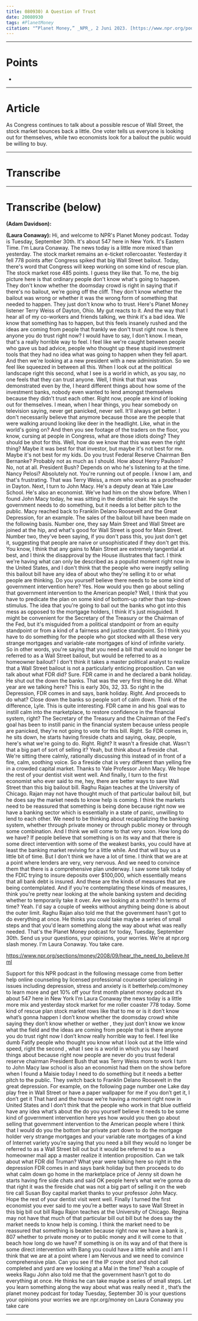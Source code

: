 ```yaml
---
title: 080930) A Question of Trust
date: 20080930
tags: #PlanetMoney
citation: "“Planet Money,” _NPR_, 2 Juni 2023. [https://www.npr.org/podcasts/510289/planet-money](https://www.npr.org/podcasts/510289/planet-money) (diakses 4 Juni 2023)."
---
```



----
# Points

- 

----
# Article

As Congress continues to talk about a possible rescue of Wall Street, the stock market bounces back a little. One voter tells us everyone is looking out for themselves, while two economists look for a bailout the public would be willing to buy.

----
# Transcribe
----
# Transcribe (below)

**(Adam Davidson):**

**(Laura Conaway):**
Hi, and welcome to NPR's Planet Money podcast. Today is Tuesday, September 30th. It's about
547 here in New York. It's Eastern Time. I'm Laura Conaway. The news today is a little
more mixed than yesterday. The stock market remains an e-ticket rollercoaster. Yesterday
it fell 778 points after Congress spiked that big Wall Street bailout. Today, there's word that
Congress will keep working on some kind of rescue plan. The stock market rose 485 points. I guess
they like that. To me, the big picture here is that ordinary people don't know what's going
to happen. They don't know whether the doomsday crowd is right in saying that if
there's no bailout, we're going off the cliff. They don't know whether the bailout
was wrong or whether it was the wrong form of something that needed to happen. They just
don't know who to trust. Here's Planet Money listener Terry Weiss of Dayton, Ohio. My
gut reacts to it. And the way that I hear all of my co-workers and friends talking,
we think it's a bad idea. We know that something has to happen, but this feels
insanely rushed and the ideas are coming from people that frankly we don't trust right now.
Is there anyone you do trust right now? I would have to say, I don't know. I mean,
that's a really horrible way to feel. I feel like we're caught between people who gave us
bad advice, people who thought up these stupid investment tools that they had no idea
what was going to happen when they fell apart. And then we're looking at a new
president with a new administration. So we feel like squeezed in between all this.
When I look out at the political landscape right this second,
what I see is a world in which, as you say, no one feels that they can trust anyone.
Well, I think that that was demonstrated even by the, I heard different things about
how some of the investment banks, nobody even wanted to lend amongst themselves because
they didn't trust each other. Right now, people are kind of looking out for themselves.
I mean, when I hear things, you hear somebody on television saying,
never get panicked, never sell. It'll always get better. I don't necessarily believe that
anymore because those are the people that were walking around looking like deer in the
headlight. Like, what in the world's going on? And then you see footage of the traders
on the floor, you know, cursing at people in Congress, what are those idiots doing?
They should be shot for this. Well, how do we know that this was even the right thing?
Maybe it was best for that investor, but maybe it's not best for me.
Maybe it's not best for my kids.
Do you trust Federal Reserve Chairman Ben Bernanke?
Probably not as much as I should.
How about Henry Paulson?
No, not at all.
President Bush?
Depends on who he's listening to at the time.
Nancy Pelosi?
Absolutely not.
You're running out of people.
I know I am, and that's frustrating.
That was Terry Weiss, a mom who works as a proofreader in Dayton.
Next, I turn to John Macy. He's a deputy dean at Yale Law School.
He's also an economist. We've had him on the show before.
When I found John Macy today, he was sitting in the dentist chair.
He says the government needs to do something, but it needs a lot better pitch to the public.
Macy reached back to Franklin Delano Roosevelt and the Great Depression, for an example.
The sales of the bailout bill have been made on the following basis.
Number one, they say Main Street and Wall Street are joined at the hip,
and what's good for Wall Street is good for Main Street.
Number two, they've been saying, if you don't pass this, you just don't get it,
suggesting that people are naive or unsophisticated if they don't get this.
You know, I think that any gains to Main Street are extremely tangential at best,
and I think the disapproval by the House illustrates that fact.
I think we're having what can only be described as a populist moment right now in the United States,
and I don't think that the people who were ineptly selling this bailout bill
have any idea of about who they're selling it to or what people are thinking.
Do you yourself believe there needs to be some kind of government intervention here?
Yes.
How would you then go about selling that government intervention to the American people?
Well, I think that you have to predicate the plan on some kind of bottom-up rather than top-down stimulus.
The idea that you're going to bail out the banks who got into this mess as opposed to the mortgage holders,
I think it's just misguided.
It might be convenient for the Secretary of the Treasury or the Chairman of the Fed,
but it's misguided from a political standpoint or from an equity standpoint
or from a kind of a fairness and justice standpoint.
So I think you have to do something for the people who got stocked with all these very strange mortgages
and variable-rate mortgages of kind of infinite variety.
So in other words, you're saying that you need a bill that would no longer be referred to as a Wall Street bailout,
but would be referred to as a homeowner bailout?
I don't think it takes a master political analyst to realize that a Wall Street bailout
is not a particularly enticing proposition.
Can we talk about what FDR did?
Sure. FDR came in and he declared a bank holiday.
He shut out the down the banks. That was the very first thing he did.
What year are we talking here?
This is early 30s, 32, 33.
So right in the Depression, FDR comes in and says, bank holiday.
Right.
And proceeds to do what?
Close down the banks so people sort of calm down.
Think of the difference, Lyle. This is quite interesting.
FDR came in and his goal was to instill calm into the marketplace,
to restore confidence in the financial system, right?
The Secretary of the Treasury and the Chairman of the Fed's goal has been to instill panic in the financial system
because unless people are panicked, they're not going to vote for this bill.
Right. So FDR comes in, he sits down, he starts having fireside chats and saying,
okay, people, here's what we're going to do.
Right.
Right? It wasn't a fireside chat.
Wasn't that a big part of sort of selling it?
Yeah, but think about a fireside chat.
We're sitting there calmly, rationally discussing this instead of in front of a fire, calm, soothing voice.
So a fireside chat is very different than yelling fire in a crowded capital market.
Thanks to Yale Professor John Macy.
We hope the rest of your dentist visit went well.
And finally, I turn to the first economist who ever said to me,
hey, there are better ways to save Wall Street than this big bailout bill.
Raghu Rajan teaches at the University of Chicago.
Rajan may not have thought much of that particular bailout bill,
but he does say the market needs to know help is coming.
I think the markets need to be reassured that something is being done
because right now we have a banking sector which is essentially in a state of panic,
unwilling to lend to each other.
We need to be thinking about recapitalizing the banking system,
whether through private money or through public money or through some combination.
And I think we will come to that very soon.
How long do we have?
If people believe that something is on its way
and that there is some direct intervention with some of the weakest banks,
you could have at least the banking market reviving for a little while.
And that will buy us a little bit of time.
But I don't think we have a lot of time.
I think that we are at a point where lenders are very, very nervous.
And we need to convince them that there is a comprehensive plan underway.
I saw some talk today of the FDIC trying to insure deposits over $100,000,
which essentially means that all bank debt is insured.
And these are the kinds of measures that are being contemplated.
And if you're contemplating these kinds of measures,
I think you're pretty near looking at the whole banking system
and deciding whether to temporarily take it over.
Are we looking at a month?
In terms of time?
Yeah.
I'd say a couple of weeks without anything being done is about the outer limit.
Raghu Rajan also told me that the government hasn't got to do everything at once.
He thinks you could take maybe a series of small steps
and that you'd learn something along the way about what was really needed.
That's the Planet Money podcast for today, Tuesday, September 30th.
Send us your questions, your opinions, your worries.
We're at npr.org slash money.
I'm Laura Conaway.
You take care.




https://www.npr.org/sections/money/2008/09/hear_the_need_to_believe.html

Support for this NPR podcast in the following message come from better help online counseling by licensed professional counselor specializing in issues including depression, stress and anxiety is it betterhelp.com/money to learn more and get 10% off your first month planet money podcast it’s about 547 here in New York I’m Laura Conaway the news today is a little more mix and yesterday stock market for me roller coaster 778 today. Some kind of rescue plan stock market rows like that to me or is it don’t know what’s gonna happen I don’t know whether the doomsday crowd white saying they don’t know whether or wether , they just don’t know we know what the field and the ideas are coming from people that is there anyone you do trust right now I don’t know really horrible way to feel. I feel like dumb Fatify people who thought you know what I look out at the little wind speed, right the second , what I see is a world in which you say I heard things about because right now people are never do you trust federal reserve chairman President Bush that was Terry Weiss mom to work I turn to John Macy law school is also an economist had them on the show before when I found a Maisie today  I need to do something but it needs a better pitch to the public. They switch back to Franklin Delano Roosevelt in the great depression. For example, on the following page number one Lake day play free in Wall Street or have a paper wallpaper for me if you don’t get it, I don’t get it  That hard and the house we’re having a moment right now in United States and I don’t think that the people who work in that blue outfield have any idea what’s about the do you yourself believe it needs to be some kind of government intervention here yes how would you then go about selling that government intervention to the American people where I think that I would  do you the bottom bar private part down to do the mortgage holder very strange mortgages and your variable rate mortgages of a kind of Internet variety you’re saying that you need a bill they would no longer be referred to as a Wall Street bill out but it would be referred to as a homeowner mail app  a master realize it intention proposition. Can we talk about what FDR did Truman? What year were talking here so right in the depression FDR comes in and says bank holiday but then proceeds to do what calm down go home in the marketplace price of Jenny sit down he starts having fire side chats and said OK people here’s what we’re gonna do that right it was the fireside chat was not a big part of selling it  on the web tire call Susan Boy capital market thanks to your professor John Macy. Hope the rest of your dentist visit went well. Finally I turned the first economist you ever said to me you’re a better ways to save Wall Street in this big bill out bill Ragu Rajon teaches at the University of Chicago. Regina may not have that much of that particular bill out bill but he does say the market needs to know help is coming. I think the market need to be reassured that something is beaten because right now we have a bank is , 807 whether to private money or to public money and it will come to that beach how long do we have? If something is on its way and of that there is some direct intervention with Bang you could have a little while and I am I I think that we are at a point where I am  Nervous and we need to convince comprehensive plan. Can you see if the IP cover shot and shot call completed and yard are we looking at a Mal in the time? Yeah a couple of weeks Ragu John also told me that the government hasn’t got to do everything at once. He thinks he can take maybe a series of small steps. Let you learn something along the way about what was really need it , that’s the planet money podcast for today Tuesday, September 30 is your questions your opinions your worries we are npr.org/money on Laura Conaway you take care 

----
